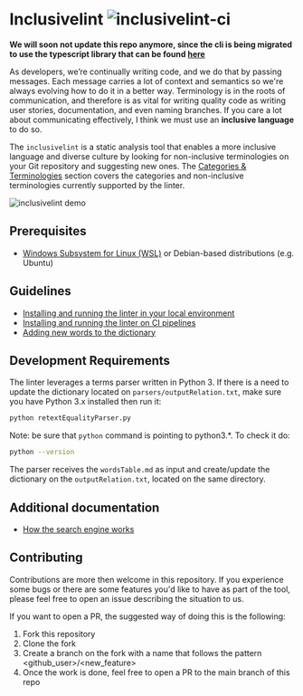 # Inclusivelint ![inclusivelint-ci](https://github.com/inclusivelint/inclusivelint/workflows/inclusivelint-ci/badge.svg)

**We will soon not update this repo anymore, since the cli is being migrated to use the typescript library that can be found [here](https://github.com/inclusivelint/inclusivelint-lib)**

As developers, we’re continually writing code, and we do that by passing messages. Each message carries a lot of context and semantics so we're always evolving how to do it in a better way. Terminology is in the roots of communication, and therefore is as vital for writing quality code as writing user stories, documentation, and even naming branches. If you care a lot about communicating effectively, I think we must use an **inclusive language** to do so.

The `inclusivelint` is a static analysis tool that enables a more inclusive language and diverse culture by looking for non-inclusive terminologies on your Git repository and suggesting new ones. The [Categories & Terminologies](./docs/categories-and-terminologies.md) section covers the categories and non-inclusive terminologies currently supported by the linter.

![inclusivelint demo](./docs/images/demo.gif "inclusivelint demo")

## Prerequisites

- [Windows Subsystem for Linux (WSL)](https://docs.microsoft.com/en-us/windows/wsl/install-win10) or Debian-based distributions (e.g. Ubuntu)

## Guidelines

- [Installing and running the linter in your local environment](./docs/installation.md)
- [Installing and running the linter on CI pipelines](./docs/installation-ci-pipelines.md)
- [Adding new words to the dictionary](./docs/add-new-words.md)

## Development Requirements

The linter leverages a terms parser written in Python 3. If there is a need to update the dictionary located on ```parsers/outputRelation.txt```, make sure you have Python 3.x installed then run it:

```sh
python retextEqualityParser.py
```

Note: be sure that ```python``` command is pointing to python3.*. To check it do:

``` sh
python --version
```

The parser receives the ```wordsTable.md``` as input and create/update the dictionary on the
```outputRelation.txt```, located on the same directory.

## Additional documentation

- [How the search engine works](./docs/search-engine.md)

## Contributing

Contributions are more then welcome in this repository.
If you experience some bugs or there are some features you'd like to have as part of the tool,
please feel free to open an issue describing the situation to us.

If you want to open a PR, the suggested way of doing this is the following:

1. Fork this repository
2. Clone the fork
3. Create a branch on the fork with a name that follows the pattern <github_user>/<new_feature>
4. Once the work is done, feel free to open a PR to the main branch of this repo
